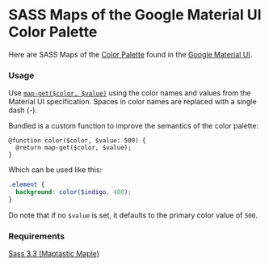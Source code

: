 # SASS Maps of the Google Material UI Color Palette
Here are SASS Maps of the [Color Palette](http://www.google.com/design/spec/style/color.html#color-ui-color-palette) found in the [Google Material UI](http://www.google.com/design/spec/).

### Usage
Use [`map-get($color, $value)`](http://sass-lang.com/documentation/Sass/Script/Functions.html#map_get-instance_method) using the color names and values from the Material UI specification. Spaces in color names are replaced with a single dash (-).

Bundled is a custom function to improve the semantics of the color palette:

```
@function color($color, $value: 500) {
  @return map-get($color, $value);
}
```

Which can be used like this:

```scss
.element {
  background: color($indigo, 400);
}
```

Do note that if no `$value` is set, it defaults to the primary color value of `500`.

### Requirements
[Sass 3.3 (Maptastic Maple)](http://sass-lang.com/)